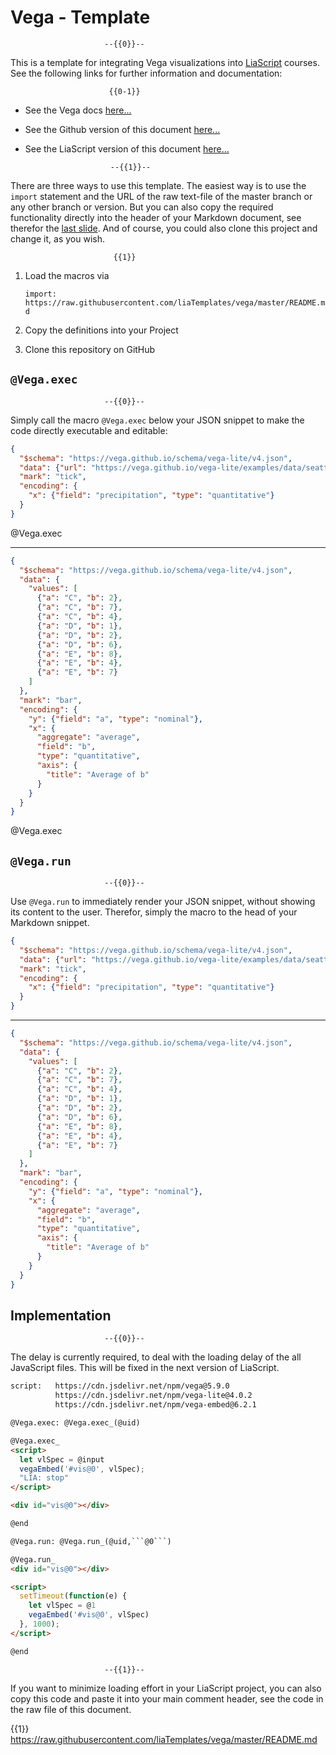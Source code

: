 <!--
author:   André Dietrich

email:    LiaScript@web.de

version:  0.0.2

language: en

narrator: US English Male

comment:  This is a template for integrating Vega visualizations into LiaScript
          courses. For more information on Vega, visit the project website:
          https://vega.github.io/vega-lite/examples

script:   https://cdn.jsdelivr.net/npm/vega@5.9.0
          https://cdn.jsdelivr.net/npm/vega-lite@4.0.2
          https://cdn.jsdelivr.net/npm/vega-embed@6.2.1

@Vega.exec: @Vega.exec_(@uid)

@Vega.exec_
<script>
  let vlSpec = @input
  vegaEmbed('#vis@0', vlSpec);
  "LIA: stop"
</script>

<div id="vis@0"></div>

@end

@Vega.run: @Vega.run_(@uid,```@0```)

@Vega.run_
<div id="vis@0"></div>

<script>
  setTimeout(function(e) {
    let vlSpec = @1
    vegaEmbed('#vis@0', vlSpec)
  }, 10);

  console.log("done")
</script>

@end
-->

# Vega - Template

                         --{{0}}--
This is a template for integrating Vega visualizations into
[LiaScript](https://liascript.github.io) courses. See the following links for
further information and documentation:

                          {{0-1}}
* See the Vega docs [here...](https://vega.github.io/vega-lite/example)
* See the Github version of this document
  [here...](https://github.com/liaTemplates/vega)
* See the LiaScript version of this document
  [here...](https://liascript.github.io/course/?https://raw.githubusercontent.com/liaTemplates/vega/master/README.md)


                         --{{1}}--
There are three ways to use this template. The easiest way is to use the
`import` statement and the URL of the raw text-file of the master branch or any
other branch or version. But you can also copy the required functionality
directly into the header of your Markdown document, see therefor the
[last slide](#4). And of course, you could also clone this project and change
it, as you wish.

                           {{1}}
1. Load the macros via

   `import: https://raw.githubusercontent.com/liaTemplates/vega/master/README.md`

2. Copy the definitions into your Project

3. Clone this repository on GitHub


## `@Vega.exec`

                         --{{0}}--
Simply call the macro `@Vega.exec` below your JSON snippet to make the code
directly executable and editable:


```json
{
  "$schema": "https://vega.github.io/schema/vega-lite/v4.json",
  "data": {"url": "https://vega.github.io/vega-lite/examples/data/seattle-weather.csv"},
  "mark": "tick",
  "encoding": {
    "x": {"field": "precipitation", "type": "quantitative"}
  }
}
```
@Vega.exec

---

```json
{
  "$schema": "https://vega.github.io/schema/vega-lite/v4.json",
  "data": {
    "values": [
      {"a": "C", "b": 2},
      {"a": "C", "b": 7},
      {"a": "C", "b": 4},
      {"a": "D", "b": 1},
      {"a": "D", "b": 2},
      {"a": "D", "b": 6},
      {"a": "E", "b": 8},
      {"a": "E", "b": 4},
      {"a": "E", "b": 7}
    ]
  },
  "mark": "bar",
  "encoding": {
    "y": {"field": "a", "type": "nominal"},
    "x": {
      "aggregate": "average",
      "field": "b",
      "type": "quantitative",
      "axis": {
        "title": "Average of b"
      }
    }
  }
}
```
@Vega.exec


## `@Vega.run`

                         --{{0}}--
Use `@Vega.run` to immediately render your JSON snippet, without showing its
content to the user. Therefor, simply the macro to the head of your Markdown
snippet.


```json @Vega.run
{
  "$schema": "https://vega.github.io/schema/vega-lite/v4.json",
  "data": {"url": "https://vega.github.io/vega-lite/examples/data/seattle-weather.csv"},
  "mark": "tick",
  "encoding": {
    "x": {"field": "precipitation", "type": "quantitative"}
  }
}
```

---

```json @Vega.run
{
  "$schema": "https://vega.github.io/schema/vega-lite/v4.json",
  "data": {
    "values": [
      {"a": "C", "b": 2},
      {"a": "C", "b": 7},
      {"a": "C", "b": 4},
      {"a": "D", "b": 1},
      {"a": "D", "b": 2},
      {"a": "D", "b": 6},
      {"a": "E", "b": 8},
      {"a": "E", "b": 4},
      {"a": "E", "b": 7}
    ]
  },
  "mark": "bar",
  "encoding": {
    "y": {"field": "a", "type": "nominal"},
    "x": {
      "aggregate": "average",
      "field": "b",
      "type": "quantitative",
      "axis": {
        "title": "Average of b"
      }
    }
  }
}
```

## Implementation

                         --{{0}}--
The delay is currently required, to deal with the loading delay of the all
JavaScript files. This will be fixed in the next version of LiaScript.

````html
script:   https://cdn.jsdelivr.net/npm/vega@5.9.0
          https://cdn.jsdelivr.net/npm/vega-lite@4.0.2
          https://cdn.jsdelivr.net/npm/vega-embed@6.2.1

@Vega.exec: @Vega.exec_(@uid)

@Vega.exec_
<script>
  let vlSpec = @input
  vegaEmbed('#vis@0', vlSpec);
  "LIA: stop"
</script>

<div id="vis@0"></div>

@end

@Vega.run: @Vega.run_(@uid,```@0```)

@Vega.run_
<div id="vis@0"></div>

<script>
  setTimeout(function(e) {
    let vlSpec = @1
    vegaEmbed('#vis@0', vlSpec)
  }, 1000);
</script>

@end
````

                         --{{1}}--
If you want to minimize loading effort in your LiaScript project, you can also
copy this code and paste it into your main comment header, see the code in the
raw file of this document.

{{1}} https://raw.githubusercontent.com/liaTemplates/vega/master/README.md
